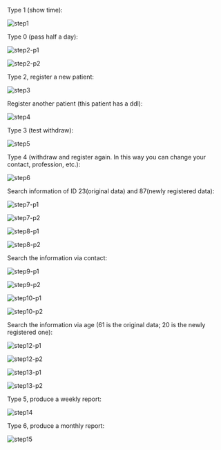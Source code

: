 Type 1 (show time):

![step1](C:\Users\10415\Desktop\CS225gitee\Computing-2\EXample-only\step1.png)

Type 0 (pass half a day):

![step2-p1](C:\Users\10415\Desktop\CS225gitee\Computing-2\EXample-only\step2-p1.png)

![step2-p2](C:\Users\10415\Desktop\CS225gitee\Computing-2\EXample-only\step2-p2.png)

Type 2, register a new patient:

![step3](C:\Users\10415\Desktop\CS225gitee\Computing-2\EXample-only\step3.png)

Register another patient (this patient has a ddl):

![step4](C:\Users\10415\Desktop\CS225gitee\Computing-2\EXample-only\step4.png)

Type 3 (test withdraw):

![step5](C:\Users\10415\Desktop\CS225gitee\Computing-2\EXample-only\step5.png)

Type 4 (withdraw and register again. In this way you can change your contact, profession, etc.):

![step6](C:\Users\10415\Desktop\CS225gitee\Computing-2\EXample-only\step6.png)

Search information of ID 23(original data) and 87(newly registered data):

![step7-p1](C:\Users\10415\Desktop\CS225gitee\Computing-2\EXample-only\step7-p1.png)

![step7-p2](C:\Users\10415\Desktop\CS225gitee\Computing-2\EXample-only\step7-p2.png)

![step8-p1](C:\Users\10415\Desktop\CS225gitee\Computing-2\EXample-only\step8-p1.png)

![step8-p2](C:\Users\10415\Desktop\CS225gitee\Computing-2\EXample-only\step8-p2.png)

Search the information via contact:

![step9-p1](C:\Users\10415\Desktop\CS225gitee\Computing-2\EXample-only\step9-p1.png)

![step9-p2](C:\Users\10415\Desktop\CS225gitee\Computing-2\EXample-only\step9-p2.png)

![step10-p1](C:\Users\10415\Desktop\CS225gitee\Computing-2\EXample-only\step10-p1.png)

![step10-p2](C:\Users\10415\Desktop\CS225gitee\Computing-2\EXample-only\step10-p2.png)

Search the information via age (61 is the original data; 20 is the newly registered one):

![step12-p1](C:\Users\10415\Desktop\CS225gitee\Computing-2\EXample-only\step12-p1.png)

![step12-p2](C:\Users\10415\Desktop\CS225gitee\Computing-2\EXample-only\step12-p2.png)

![step13-p1](C:\Users\10415\Desktop\CS225gitee\Computing-2\EXample-only\step13-p1.png)

![step13-p2](C:\Users\10415\Desktop\CS225gitee\Computing-2\EXample-only\step13-p2.png)

Type 5, produce a weekly report:

![step14](C:\Users\10415\Desktop\CS225gitee\Computing-2\EXample-only\step14.png)

Type 6, produce a monthly report:

![step15](C:\Users\10415\Desktop\CS225gitee\Computing-2\EXample-only\step15.png)

